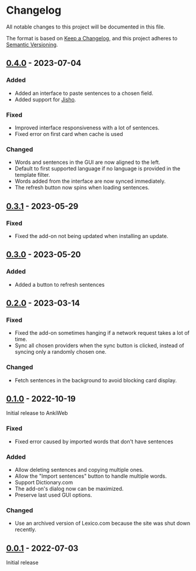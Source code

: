 # Changelog

All notable changes to this project will be documented in this file.

The format is based on [Keep a Changelog](https://keepachangelog.com/en/1.0.0/),
and this project adheres to [Semantic Versioning](https://semver.org/spec/v2.0.0.html).

## [0.4.0] - 2023-07-04

### Added

-   Added an interface to paste sentences to a chosen field.
-   Added support for [Jisho](https://jisho.org/).

### Fixed

-   Improved interface responsiveness with a lot of sentences.
-   Fixed error on first card when cache is used

### Changed

-   Words and sentences in the GUI are now aligned to the left.
-   Default to first supported language if no language is provided in the template filter.
-   Words added from the interface are now synced immediately.
-   The refresh button now spins when loading sentences.

## [0.3.1] - 2023-05-29

### Fixed

-   Fixed the add-on not being updated when installing an update.

## [0.3.0] - 2023-05-20

### Added

-   Added a button to refresh sentences

## [0.2.0] - 2023-03-14

### Fixed

-   Fixed the add-on sometimes hanging if a network request takes a lot of time.
-   Sync all chosen providers when the sync button is clicked, instead of syncing only a randomly chosen one.

### Changed

-   Fetch sentences in the background to avoid blocking card display.

## [0.1.0] - 2022-10-19

Initial release to AnkiWeb

### Fixed

-   Fixed error caused by imported words that don't have sentences

### Added

-   Allow deleting sentences and copying multiple ones.
-   Allow the "Import sentences" button to handle multiple words.
-   Support Dictionary.com
-   The add-on's dialog now can be maximized.
-   Preserve last used GUI options.

### Changed

-   Use an archived version of Lexico.com because the site was shut down recently.

## [0.0.1] - 2022-07-03

Initial release

[0.4.0]: https://github.com/abdnh/anki-incontext/compare/0.3.1...0.4.0
[0.3.1]: https://github.com/abdnh/anki-incontext/compare/0.3.0...0.3.1
[0.3.0]: https://github.com/abdnh/anki-incontext/compare/0.2.0...0.3.0
[0.2.0]: https://github.com/abdnh/anki-incontext/compare/0.1.0...0.2.0
[0.1.0]: https://github.com/abdnh/anki-incontext/compare/0.0.1...0.1.0
[0.0.1]: https://github.com/abdnh/anki-incontext/commits/0.0.1
